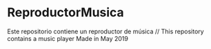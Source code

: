 # ReproductorMusica
Este repositorio contiene un reproductor de música // 
This repository contains a music player
Made in May 2019
